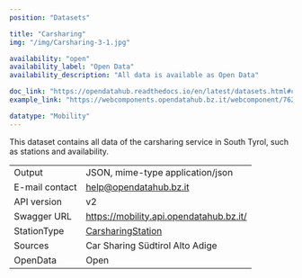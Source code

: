 ```yaml
---
position: "Datasets"

title: "Carsharing"
img: "/img/Carsharing-3-1.jpg"

availability: "open"
availability_label: "Open Data"
availability_description: "All data is available as Open Data"

doc_link: "https://opendatahub.readthedocs.io/en/latest/datasets.html#carsharing-dataset"
example_link: "https://webcomponents.opendatahub.bz.it/webcomponent/7620f04d-ed08-4770-bbda-dfe959ae078e?from=%2Fsearch%2Fany"

datatype: "Mobility"
---
```


This dataset contains all data of the carsharing service in South Tyrol, such as stations and availability.

|                |                                                |
| :------------- | ---------------------------------------------- |
| Output         | JSON, mime-type application/json               |
| E-mail contact | help@opendatahub.bz.it                         |
| API version    | v2                                             |
| Swagger URL    | https://mobility.api.opendatahub.bz.it/        |
| StationType    | [CarsharingStation](https://mobility.api.opendatahub.bz.it/v2/flat/CarsharingStation) |
| Sources        | Car Sharing Südtirol Alto Adige                |
| OpenData       | Open                                           |
